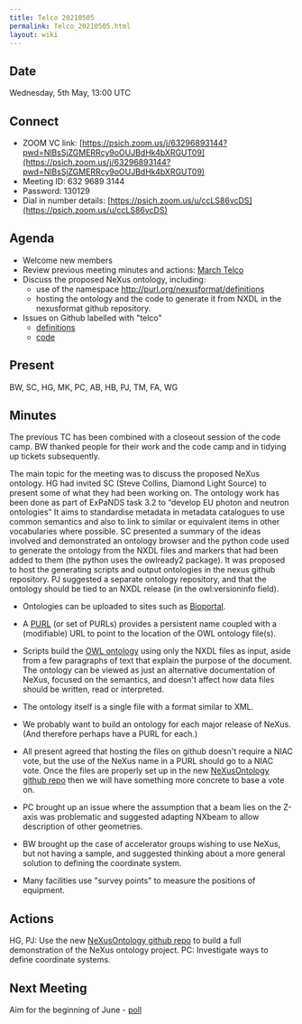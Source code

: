 ```yaml
---
title: Telco 20210505
permalink: Telco_20210505.html
layout: wiki
---
```


Date
----

Wednesday, 5th May, 13:00 UTC

<!-- end of autogeneration -->

Connect
-------
* ZOOM VC link: [https://psich.zoom.us/j/63296893144?pwd=NlBsSjZGMERRcy9oOUJBdHk4bXRGUT09](https://psich.zoom.us/j/63296893144?pwd=NlBsSjZGMERRcy9oOUJBdHk4bXRGUT09)
* Meeting ID:   632 9689 3144
* Password:     130129
* Dial in number details: [https://psich.zoom.us/u/ccLS86vcDS](https://psich.zoom.us/u/ccLS86vcDS) 

Agenda
------
   * Welcome new members
   * Review previous meeting minutes and actions: [March Telco](Telco_20210303.md)
   * Discuss the proposed NeXus ontology, including:
     * use of the namespace http://purl.org/nexusformat/definitions
     * hosting the ontology and the code to generate it from NXDL in the nexusformat github repository.
   * Issues on Github labelled with "telco"
     * [definitions](https://github.com/nexusformat/definitions/issues?q=is%3Aopen+is%3Aissue+label%3Atelco)
     * [code](https://github.com/nexusformat/code/issues?q=is%3Aopen+is%3Aissue+label%3Atelco)

Present
-------
BW, SC, HG, MK, PC, AB, HB, PJ, TM, FA, WG

Minutes
------
The previous TC has been combined with a closeout session of the code camp. BW thanked people for their work and the code camp and in tidying up tickets subsequently.

The main topic for the meeting was to discuss the proposed NeXus ontology. HG had invited SC (Steve Collins, Diamond Light Source) to present some of what they had been working on.
The ontology work has been done as part of ExPaNDS task 3.2 to “develop EU photon and neutron ontologies” It aims to standardise metadata in metadata catalogues to use common semantics and also to link to similar or equivalent items in other vocabularies where possible. SC presented a summary of the ideas involved and demonstrated an ontology browser and the python code used to generate the ontology from the NXDL files and markers that had been added to them (the python uses the owlready2 package). It was proposed to host the generating scripts and output ontologies in the nexus github repository. PJ suggested a separate ontology repository, and that the ontology should be tied to an NXDL release (in the  owl:versioninfo field).
* Ontologies can be uploaded to sites such as [Bioportal](https://bioportal.bioontology.org/ontologies/).
* A [PURL](https://en.wikipedia.org/wiki/Persistent_uniform_resource_locator) (or set of PURLs) provides a persistent name coupled with a (modifiable) URL to point to the location of the OWL ontology file(s).
* Scripts build the [OWL ontology](https://www.w3.org/OWL/) using only the NXDL files as input, aside from a few paragraphs of text that explain the purpose of the document. The ontology can be viewed as just an alternative documentation of NeXus, focused on the semantics, and doesn't affect how data files should be written, read or interpreted.
* The ontology itself is a single file with a format similar to XML.
* We probably want to build an ontology for each major release of NeXus. (And therefore perhaps have a PURL for each.)
* All present agreed that hosting the files on github doesn't require a NIAC vote, but the use of the NeXus name in a PURL should go to a NIAC vote. Once the files are properly set up in the new [NeXusOntology github repo](https://github.com/nexusformat/NeXusOntology) then we will have something more concrete to base a vote on.

* PC brought up an issue where the assumption that a beam lies on the Z-axis was problematic and suggested adapting NXbeam to allow description of other geometries.
* BW brought up the case of accelerator groups wishing to use NeXus, but not having a sample, and suggested thinking about a more general solution to defining the coordinate system.
* Many facilities use "survey points" to measure the positions of equipment.

Actions
------
HG, PJ: Use the new [NeXusOntology github repo](https://github.com/nexusformat/NeXusOntology) to build a full demonstration of the NeXus ontology project.
PC: Investigate ways to define coordinate systems. 

Next Meeting
------------
Aim for the beginning of June - [poll](https://doodle.com/poll/7b9nzp6zb3bwds5t)

